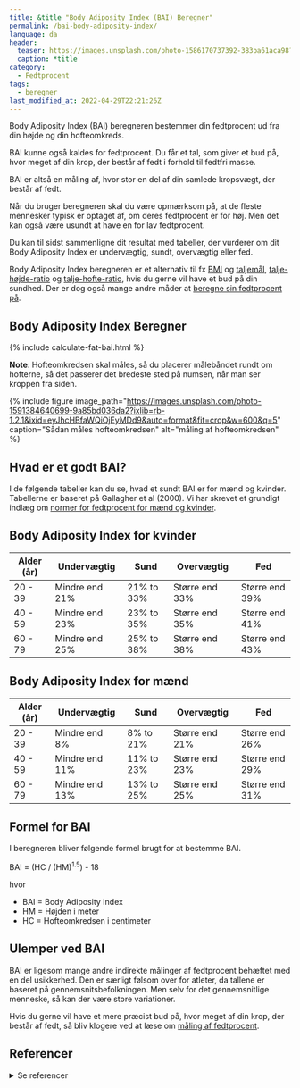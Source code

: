 ```yaml
---
title: &title "Body Adiposity Index (BAI) Beregner"
permalink: /bai-body-adiposity-index/
language: da
header:
  teaser: https://images.unsplash.com/photo-1586170737392-383ba61aca98?ixlib=rb-1.2.1&ixid=MnwxMjA3fDB8MHxwaG90by1wYWdlfHx8fGVufDB8fHx8&auto=format&fit=crop&h=300&w=400&q=10
  caption: *title
category:
  - Fedtprocent
tags:
  - beregner
last_modified_at: 2022-04-29T22:21:26Z
---
```


Body Adiposity Index (BAI) beregneren bestemmer din fedtprocent ud fra din højde og din hofteomkreds.

BAI kunne også kaldes for fedtprocent. Du får et tal, som giver et bud på, hvor meget af din krop, der består af fedt i forhold til fedtfri masse.

BAI er altså en måling af, hvor stor en del af din samlede kropsvægt, der består af fedt.

Når du bruger beregneren skal du være opmærksom på, at de fleste mennesker typisk er optaget af, om deres fedtprocent er for høj. Men det kan også være usundt at have en for lav fedtprocent.

Du kan til sidst sammenligne dit resultat med tabeller, der vurderer om dit Body Adiposity Index er undervægtig, sundt, overvægtig eller fed.

Body Adiposity Index beregneren er et alternativ til fx [BMI](/bmi/) og [taljemål](/taljemaal/), [talje-højde-ratio](/talje-hoejde-beregner/) og [talje-hofte-ratio](/talje-hofte-ratio/), hvis du gerne vil have et bud på din sundhed. Der er dog også mange andre måder at [beregne sin fedtprocent på](/artikel/udregning-af-fedtprocent/).

## Body Adiposity Index Beregner

{% include calculate-fat-bai.html %}

**Note**: Hofteomkredsen skal måles, så du placerer målebåndet rundt om hofterne, så det passerer det bredeste sted på numsen, når man ser kroppen fra siden.

{% include figure image_path="https://images.unsplash.com/photo-1591384640699-9a85bd036da2?ixlib=rb-1.2.1&ixid=eyJhcHBfaWQiOjEyMDd9&auto=format&fit=crop&w=600&q=5" caption="Sådan måles hofteomkredsen" alt="måling af hofteomkredsen" %}

## Hvad er et godt BAI?

I de følgende tabeller kan du se, hvad et sundt BAI er for mænd og kvinder. Tabellerne er baseret på Gallagher et al (2000). Vi har skrevet et grundigt indlæg om [normer for fedtprocent for mænd og kvinder](/fedtprocent-normer/).

## Body Adiposity Index for kvinder

| Alder (år) | Undervægtig | Sund | Overvægtig | Fed |
|-|-|-|-|-|
| 20 - 39	| Mindre end 21% | 21% to 33% | Større end 33% | Større end 39% |
| 40 - 59 | Mindre end 23% | 23% to 35% | Større end 35% | Større end 41% |
| 60 - 79 | Mindre end 25% | 25% to 38% | Større end 38% | Større end 43% |

## Body Adiposity Index for mænd

| Alder (år) | Undervægtig | Sund | Overvægtig | Fed |
|-|-|-|-|-|
| 20 - 39 | Mindre end 8% | 8% to 21% | Større end 21% | Større end 26% |
| 40 - 59 | Mindre end 11% | 11% to 23% | Større end 23% | Større end 29% |
| 60 - 79 | Mindre end 13% | 13% to 25% | Større end 25% | Større end 31% |

## Formel for BAI

I beregneren bliver følgende formel brugt for at bestemme BAI.

BAI = (HC / (HM)<sup>1.5</sup>) - 18

hvor

- BAI = Body Adiposity Index
- HM = Højden i meter
- HC = Hofteomkredsen i centimeter

## Ulemper ved BAI

BAI er ligesom mange andre indirekte målinger af fedtprocent behæftet med en del usikkerhed. Den er særligt følsom over for atleter, da tallene er baseret på gennemsnitsbefolkningen. Men selv for det gennemsnitlige menneske, så kan der være store variationer.

Hvis du gerne vil have et mere præcist bud på, hvor meget af din krop, der består af fedt, så bliv klogere ved at læse om [måling af fedtprocent](/maal-fedtprocent/).

## Referencer

<details markdown="1">
  <summary>Se referencer</summary>

- Colombo O, Villani S, Pinelli G, Trentani C, Baldi M, Tomarchio O, Tagliabue A. To treat or not to treat: comparison of different criteria used to determine whether weight loss is to be recommended. Nutr J. 2008 Jan 29;7:5.
- Gallagher D, Heymsfield SB, Heo M, Jebb SA, Murgatroyd PR, Sakamoto Y. Healthy percentage body fat ranges: an approach for developing guidelines based on body mass index. Am J Clin Nutr. 2000 Sep;72(3):694-701.
- </details>
